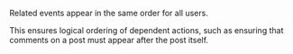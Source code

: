 Related events appear in the same order for all users.

This ensures logical ordering of dependent actions, such as ensuring that comments on a post must appear after the post itself.